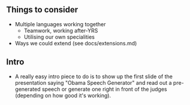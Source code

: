 Things to consider
------------------

  * Multiple languages working together
    * Teamwork, working after-YRS
    * Utilising our own specialities
  * Ways we could extend (see docs/extensions.md)


Intro
-----

  * A really easy intro piece to do is to show up the first slide of the
    presentation saying "Obama Speech Generator" and read out a pre-generated
    speech or generate one right in front of the judges (depending on how good
    it's working).
